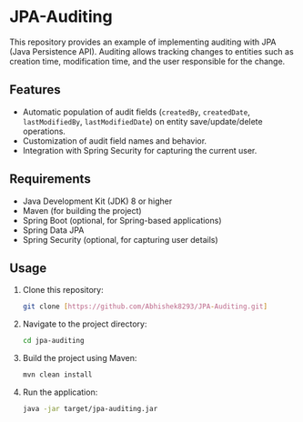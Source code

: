 # JPA-Auditing


This repository provides an example of implementing auditing with JPA (Java Persistence API). Auditing allows tracking changes to entities such as creation time, modification time, and the user responsible for the change.

## Features

- Automatic population of audit fields (`createdBy`, `createdDate`, `lastModifiedBy`, `lastModifiedDate`) on entity save/update/delete operations.
- Customization of audit field names and behavior.
- Integration with Spring Security for capturing the current user.

## Requirements

- Java Development Kit (JDK) 8 or higher
- Maven (for building the project)
- Spring Boot (optional, for Spring-based applications)
- Spring Data JPA
- Spring Security (optional, for capturing user details)

## Usage

1. Clone this repository:

    ```bash
    git clone [https://github.com/Abhishek8293/JPA-Auditing.git]
    ```

2. Navigate to the project directory:

    ```bash
    cd jpa-auditing
    ```

3. Build the project using Maven:

    ```bash
    mvn clean install
    ```

4. Run the application:

    ```bash
    java -jar target/jpa-auditing.jar
    ```
